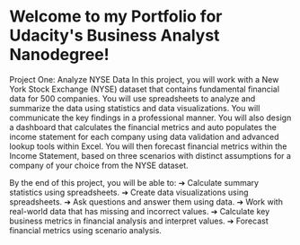 # Welcome to my Portfolio for Udacity's Business Analyst Nanodegree!

Project One: Analyze NYSE Data
In this project, you will work with a New York Stock Exchange (NYSE) dataset that contains fundamental financial data for 500 companies. You will use spreadsheets to analyze and summarize the data using statistics and data visualizations. You will communicate the key findings in a professional manner. You will also design a dashboard that calculates the financial metrics and auto populates the income statement for each company using data validation and advanced lookup tools within Excel. You will then forecast financial metrics within the Income Statement, based on three scenarios with distinct assumptions for a company of your choice from the NYSE dataset.

By the end of this project, you will be able to:
➔ Calculate summary statistics using spreadsheets.
➔ Create data visualizations using spreadsheets.
➔ Ask questions and answer them using data.
➔ Work with real-world data that has missing and incorrect values.
➔ Calculate key business metrics in financial analysis and interpret values.
➔ Forecast financial metrics using scenario analysis.
